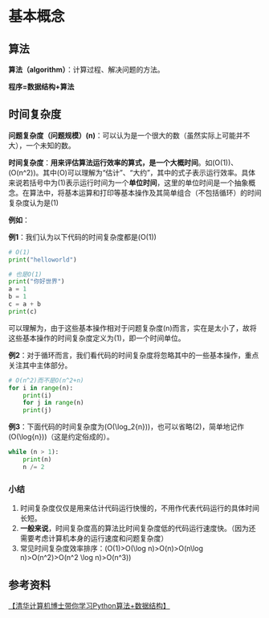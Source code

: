 # 基本概念

## 算法

**算法（algorithm）**：计算过程、解决问题的方法。  

**程序=数据结构+算法**  

## 时间复杂度

**问题复杂度（问题规模）\(n\)**：可以认为是一个很大的数（虽然实际上可能并不大），一个未知的数。  

**时间复杂度**：**用来评估算法运行效率的算式，是一个大概时间**。如\(O(1)\)、\(O(n^2)\)。其中\(O\)可以理解为“估计”、“大约”，其中的式子表示运行效率。具体来说若括号中为\(1\)表示运行时间为一个**单位时间**，这里的单位时间是一个抽象概念。在算法中，将基本运算和打印等基本操作及其简单组合（不包括循环）的时间复杂度认为是\(1\)  

**例如**：  

**例1**：我们认为以下代码的时间复杂度都是\(O(1)\)  
```python
# O(1)
print("helloworld")

# 也是O(1)
print("你好世界")
a = 1
b = 1
c = a + b
print(c)
```
可以理解为，由于这些基本操作相对于问题复杂度\(n\)而言，实在是太小了，故将这些基本操作的时间复杂度定义为\(1\)，即一个时间单位。  

**例2**：对于循环而言，我们看代码的时间复杂度将忽略其中的一些基本操作，重点关注其中主体部分。  
```python
# O(n^2)而不是O(n^2+n)
for i in range(n):
    print(i)
    for j in range(n)
    print(j)
```

**例3**：下面代码的时间复杂度为\(O(\log_2{n})\)，也可以省略\(2\)，简单地记作\(O(\log{n})\)（这是约定俗成的）。  
```python
while (n > 1):
    print(n)
    n /= 2
```

### 小结

1. 时间复杂度仅仅是用来估计代码运行快慢的，不用作代表代码运行的具体时间长短。
2. **一般来说**，时间复杂度高的算法比时间复杂度低的代码运行速度快。（因为还需要考虑计算机本身的运行速度和问题复杂度）
3. 常见时间复杂度效率排序：\(O(1)>O(\log n)>O(n)>O(n\log n)>O(n^2)>O(n^2 \log n)>O(n^3)\)


## 参考资料

[【清华计算机博士带你学习Python算法+数据结构】](https://www.bilibili.com/video/BV1mp4y1D7UP/?share_source=copy_web&vd_source=491de6e534fd41e7710953a476bfd784)